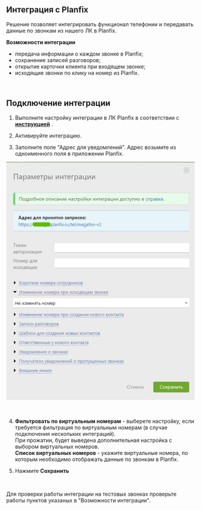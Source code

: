 ## Интеграция с Planfix  <br />

Решение позволяет интегрировать функционал телефонии и  передавать данные по звонкам из нашего ЛК в Planfix.   <br />

**Возможности интеграции**  <br />
- передача информации о каждом звонке в Planfix;  
- сохранение записей разговоров;  
- открытие карточки клиента при входящем звонке;  
- исходящие звонки по клику на номер из Planfix. <br />
<br />

## Подключение интеграции  <br />

1. Выполните настройку интеграции в ЛК Planfix в соответствии с  **[инструкцией](https://planfix.com/ru/help/%D0%98%D0%BD%D1%82%D0%B5%D0%B3%D1%80%D0%B0%D1%86%D0%B8%D1%8F_%D1%81_%D0%9C%D0%B5%D0%B3%D0%B0%D1%84%D0%BE%D0%BD_2.0)** . <br />


2. Активируйте интеграцию.  <br />
3. Заполните поле "Адрес для уведомлений". Адрес возьмите из одноименного поля в приложении Planfix. <br />

![image](planfix.jpg)

<br />

4. **Фильтровать по виртуальным номерам** - выберете настройку, если требуется фильтрация по виртуальным номерам (в случае подключения нескольких интеграций). <br />
При прожатии, будет выведена дополнительная настройка с выбором виртуальных номеров. <br />
**Список виртуальных номеров** - укажите виртуальные номера, по которым необходимо отображать данные по звонкам в Planfix. <br />

5. Нажмите **Сохранить** <br />
<br />

Для проверки работы интеграции на тестовых звонках проверьте работы пунктов указаных в "Возможности интеграции".  

